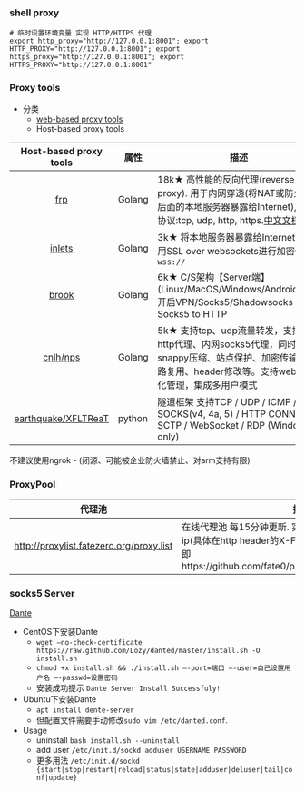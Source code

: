 ### shell proxy

```
# 临时设置环境变量 实现 HTTP/HTTPS 代理
export http_proxy="http://127.0.0.1:8001"; export HTTP_PROXY="http://127.0.0.1:8001"; export https_proxy="http://127.0.0.1:8001"; export HTTPS_PROXY="http://127.0.0.1:8001"
```

### Proxy tools

* 分类
  * [web-based proxy tools](sec_webshell.md#webshellsproxy)
  * Host-based proxy tools


|Host-based proxy tools|属性|描述|
|:-------------:|--|-----|
|[frp](https://github.com/fatedier/frp)|Golang|18k★ 高性能的反向代理(reverse proxy). 用于内网穿透(将NAT或防火墙后面的本地服务器暴露给Internet),支持协议:tcp, udp, http, https.[中文文档](https://github.com/fatedier/frp/blob/master/README_zh.md)|
|[inlets](https://github.com/alexellis/inlets)|Golang|3k★ 将本地服务器暴露给Internet. 可使用SSL over websockets进行加密传输 `wss://`|
|[brook](https://github.com/txthinking/brook)|Golang|6k★ C/S架构【Server端】(Linux/MacOS/Windows/Android/iOS)开启VPN/Socks5/Shadowsocks 以及Socks5 to HTTP|
|[cnlh/nps](https://github.com/cnlh/nps)|Golang|5k★ 支持tcp、udp流量转发，支持内网http代理、内网socks5代理，同时支持snappy压缩、站点保护、加密传输、多路复用、header修改等。支持web图形化管理，集成多用户模式|
|[earthquake/XFLTReaT](https://github.com/earthquake/XFLTReaT)|python|隧道框架 支持TCP / UDP / ICMP / SOCKS(v4, 4a, 5) / HTTP CONNECT / SCTP / WebSocket / RDP (Windows only)|


不建议使用ngrok - (闭源、可能被企业防火墙禁止、对arm支持有限)

### ProxyPool

|代理池|描述|
|:---:|---------|
|http://proxylist.fatezero.org/proxy.list | 在线代理池 每15分钟更新. 实测很多高匿代理会暴露真实ip(具体在http header的X-Forwarded-For中最后一个ip)   即https://github.com/fate0/proxylist/blob/master/proxy.list|


### socks5 Server

[Dante](https://github.com/Lozy/danted)

* CentOS下安装Dante
  * `wget —no-check-certificate https://raw.github.com/Lozy/danted/master/install.sh -O install.sh`
  * `chmod +x install.sh && ./install.sh –-port=端口 –-user=自己设置用户名 –-passwd=设置密码`
  * 安装成功提示 `Dante Server Install Successfuly!`
* Ubuntu下安装Dante
  * `apt install dente-server`
  * 但配置文件需要手动修改`sudo vim /etc/danted.conf`.
* Usage
  * uninstall `bash install.sh --uninstall`
  * add user `/etc/init.d/sockd adduser USERNAME PASSWORD`
  * 更多用法 `/etc/init.d/sockd {start|stop|restart|reload|status|state|adduser|deluser|tail|conf|update}`
